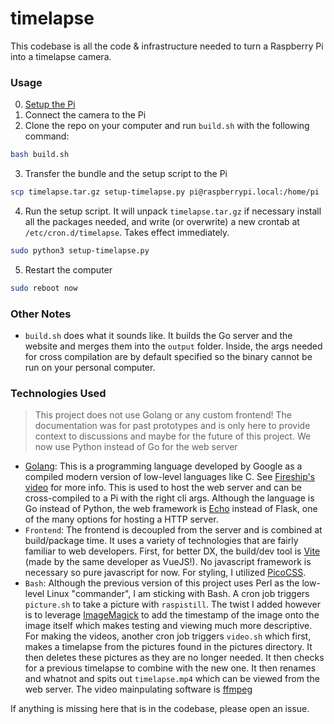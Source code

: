 # timelapse

This codebase is all the code & infrastructure needed to turn a Raspberry Pi into a timelapse camera.

### Usage
0. [Setup the Pi](https://github.com/orgs/dhs-envirotech/discussions/6)
1. Connect the camera to the Pi
2. Clone the repo on your computer and run `build.sh` with the following command:
```bash
bash build.sh
```
3. Transfer the bundle and the setup script to the Pi
```bash
scp timelapse.tar.gz setup-timelapse.py pi@raspberrypi.local:/home/pi
```
4. Run the setup script. It will unpack `timelapse.tar.gz` if necessary install all the packages needed, and write (or overwrite) a new crontab at `/etc/cron.d/timelapse`. Takes effect immediately.
```bash
sudo python3 setup-timelapse.py
```
5. Restart the computer
```bash
sudo reboot now
```

### Other Notes

- `build.sh` does what it sounds like. It builds the Go server and the website and merges them into the `output` folder. Inside, the args needed for cross compilation are by default specified so the binary cannot be run on your personal computer.

### Technologies Used

<!-- Variables -->
[tutorial]: https://www.raspberrypi.com/documentation/computers/configuration.html#before-you-begin
[Golang]: https://go.dev/
[fireship_Go_video]: https://www.youtube.com/watch?v=446E-r0rXHI
[Echo]: https://echo.labstack.com/
[Vite]: https://vitejs.dev/
[PicoCSS]: https://picocss.com/
[ImageMagick]: https://imagemagick.org/index.php
[ffmpeg]: https://ffmpeg.org/

> This project does not use Golang or any custom frontend! The documentation was for past prototypes and is only here to provide context to discussions and maybe for the future of this project.
> We now use Python instead of Go for the web server

- [Golang]: This is a programming language developed by Google as a compiled modern version of low-level languages like C. See [Fireship's video][fireship_Go_video] for more info. This is used to host the web server and can be cross-compiled to a Pi with the right cli args. Although the language is Go instead of Python, the web framework is [Echo] instead of Flask, one of the many options for hosting a HTTP server.
- `Frontend`: The frontend is decoupled from the server and is combined at build/package time. It uses a variety of technologies that are fairly familiar to web developers. First, for better DX, the build/dev tool is [Vite] (made by the same developer as VueJS!). No javascript framework is necessary so pure javascript for now. For styling, I utilized [PicoCSS].
- `Bash`: Although the previous version of this project uses Perl as the low-level Linux "commander", I am sticking with Bash. A cron job triggers `picture.sh` to take a picture with `raspistill`. The twist I added however is to leverage [ImageMagick] to add the timestamp of the image onto the image itself which makes testing and viewing much more descriptive. For making the videos, another cron job triggers `video.sh` which first, makes a timelapse from the pictures found in the pictures directory. It then deletes these pictures as they are no longer needed. It then checks for a previous timelapse to combine with the new one. It then renames and whatnot and spits out `timelapse.mp4` which can be viewed from the web server. The video mainpulating software is [ffmpeg]

If anything is missing here that is in the codebase, please open an issue.